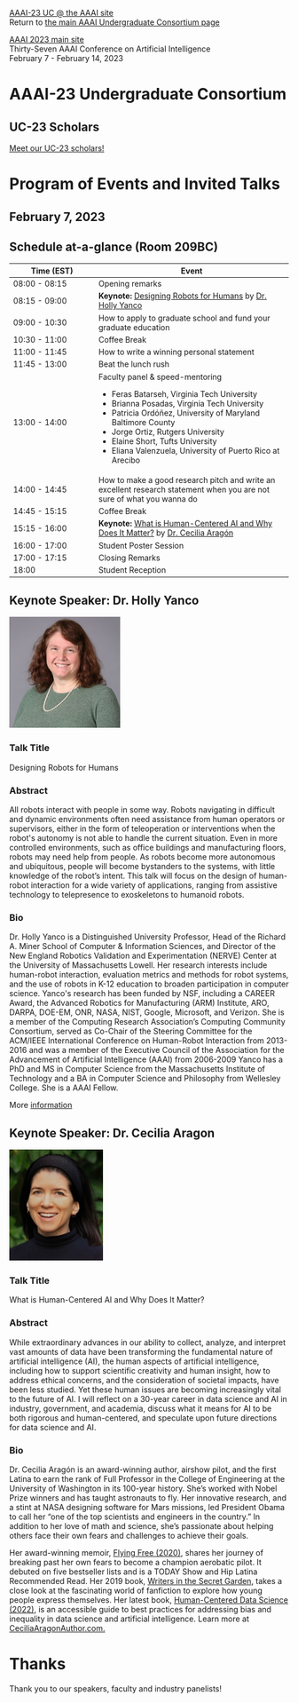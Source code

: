 [AAAI-23 UC @ the AAAI site ](https://aaai.org/Conferences/AAAI-23/undergraduate-consortium/)  
Return to [the main AAAI Undergraduate Consortium page](https://aaai-uc.github.io/)

[AAAI 2023 main site](https://aaai.org/Conferences/AAAI-23/)  
Thirty-Seven AAAI Conference on Artificial Intelligence  
February 7 - February 14, 2023


# AAAI-23 Undergraduate Consortium 

## UC-23 Scholars

[Meet our UC-23 scholars!](https://aaai-uc.github.io/2023_scholarsDRAFT.html)

# Program of Events and Invited Talks
## February 7, 2023


## Schedule at-a-glance (Room 209BC)

<table>
 <thead>
<tr>
<th width="140">Time (EST) </th>
<th>Event</th>
</tr>
</thead>
 <tbody>
  <tr>
   <td width="130">08:00 - 08:15
   </td>
   <td>
    Opening remarks
   </td>
  </tr>
  <tr>
   <td width="140">08:15 - 09:00
   </td>
   <td>
    <b>Keynote: </b>
    <a href="https://aaai-uc.github.io/2023_schedule.html#Keynote-Speaker:-Dr.-Holly-Yanco">Designing Robots for Humans</a> by <a href="https://www.cs.uml.edu/~holly/">Dr. Holly Yanco</a>
   </td>
  </tr>
   <tr>
   <td width="140">09:00 - 10:30
   </td>
   <td>
    How to apply to graduate school and fund your graduate education
   </td>
  </tr>
  <tr>
   <td>10:30 - 11:00
   </td>
   <td>Coffee Break
   </td>
  </tr>
  <tr>
   <td>11:00 - 11:45
   </td>
   <td>How to write a winning personal statement
   </td>
  </tr>
  <tr>
   <td>11:45 - 13:00
   </td>
   <td>Beat the lunch rush
   </td>
  </tr>
  <tr>
   <td>13:00 - 14:00
   </td>
   <td>
    Faculty panel & speed-mentoring <br/>
    <ul>
     <li>Feras Batarseh, Virginia Tech University </li>
     <li>Brianna Posadas, Virginia Tech University</li>
     <li>Patricia Ordóñez, University of Maryland Baltimore County</li>
     <li>Jorge Ortiz, Rutgers University</li>
     <li>Elaine Short, Tufts University</li>
     <li>Eliana Valenzuela, University of Puerto Rico at Arecibo</li>
    </ul>
    
   </td>
  </tr>
  <tr>
   <td>14:00 - 14:45
   </td>
   <td>
    How to make a good research pitch and write an excellent research statement when you are not sure of what you wanna do
   </td>
  </tr>
  <tr>
   <td>14:45 - 15:15
   </td>
   <td>Coffee Break
   </td>
  </tr>
  <tr>
   <td>15:15 - 16:00
   </td>
   <td>
    <b>Keynote: </b>
    <a href="https://aaai-uc.github.io/2023_schedule.html#Keynote-Speaker:-Dr.-Cecilia-Aragon">What is Human-Centered AI and Why Does It Matter?</a> by <a href="http://CeciliaAragonAuthor.com">Dr. Cecilia Aragón</a>
   </td>
  </tr>
  <tr>
   <td>16:00 - 17:00
   </td>
   <td> 
    Student Poster Session
   </td>
  </tr>
  <tr>
   <td>17:00 - 17:15
   </td>
   <td> 
    Closing Remarks
   </td>
  </tr>
  <tr>
   <td>18:00 
   </td>
   <td>
    Student Reception 
   </td>
  </tr>
  </tbody>
</table>


## Keynote Speaker: Dr. Holly Yanco
<img height="200" alt="Photo" 
src="./2023/photos/Holly2.jpg">

 
### Talk Title 
Designing Robots for Humans

### Abstract
All robots interact with people in some way. Robots navigating in difficult and dynamic environments often need assistance from human operators or supervisors, either in the form of teleoperation or interventions when the robot's autonomy is not able to handle the current situation. Even in more controlled environments, such as office buildings and manufacturing floors, robots may need help from people. As robots become more autonomous and ubiquitous, people will become bystanders to the systems, with little knowledge of the robot’s intent. This talk will focus on the design of human-robot interaction for a wide variety of applications, ranging from assistive technology to telepresence to exoskeletons to humanoid robots. 

### Bio 
Dr. Holly Yanco is a Distinguished University Professor, Head of the Richard A. Miner School of Computer & Information Sciences, and Director of the New England Robotics Validation and Experimentation (NERVE) Center at the University of Massachusetts Lowell. Her research interests include human-robot interaction, evaluation metrics and methods for robot systems, and the use of robots in K-12 education to broaden participation in computer science. Yanco's research has been funded by NSF, including a CAREER Award, the Advanced Robotics for Manufacturing (ARM) Institute, ARO, DARPA, DOE-EM, ONR, NASA, NIST, Google, Microsoft, and Verizon. She is a member of the Computing Research Association’s Computing Community Consortium, served as Co-Chair of the Steering Committee for the ACM/IEEE International Conference on Human-Robot Interaction from 2013-2016 and was a member of the Executive Council of the Association for the Advancement of Artificial Intelligence (AAAI) from 2006-2009 Yanco has a PhD and MS in Computer Science from the Massachusetts Institute of Technology and a BA in Computer Science and Philosophy from Wellesley College. She is a AAAI Fellow.

More [information](https://www.cs.uml.edu/~holly/) 

## Keynote Speaker: Dr. Cecilia Aragon
<img height="200" alt="Photo" 
src="./2023/photos/Aragon.jpg">

### Talk Title  
What is Human-Centered AI and Why Does It Matter?

### Abstract
While extraordinary advances in our ability to collect, analyze, and interpret vast amounts of data have been transforming the fundamental nature of artificial intelligence (AI), the human aspects of  artificial intelligence, including how to support scientific creativity and human insight, how to address ethical concerns, and the consideration of societal impacts, have been less studied. Yet these human issues are becoming increasingly vital to the future of AI. I will reflect on a 30-year career in data science and AI in industry, government, and academia, discuss what it means for AI to be both rigorous and human-centered, and speculate upon future directions for data science and AI.

### Bio 

Dr. Cecilia Aragón is an award-winning author, airshow pilot, and the first Latina to earn the rank of Full Professor in the College of Engineering at the University of Washington in its 100-year history. She’s worked with Nobel Prize winners and has taught astronauts to fly. Her innovative research, and a stint at NASA designing software for Mars missions, led President Obama to call her “one of the top scientists and engineers in the country.” In addition to her love of math and science, she’s passionate about helping others face their own fears and challenges to achieve their goals.

Her award-winning memoir, [Flying Free (2020)](https://ceciliaaragonauthor.com/flying-free/), shares her journey of breaking past her own fears to become a champion aerobatic pilot. It debuted on five bestseller lists and is a TODAY Show and Hip Latina Recommended Read. Her 2019 book, [Writers in the Secret Garden](https://ceciliaaragonauthor.com/writers-in-the-secret-garden-2/), takes a close look at the fascinating world of fanfiction to explore how young people express themselves. Her latest book, [Human-Centered Data Science (2022)](https://ceciliaaragonauthor.com/human-centered-data-science/), is an accessible guide to best practices for addressing bias and inequality in data science and artificial intelligence. Learn more at [CeciliaAragonAuthor.com.](http://CeciliaAragonAuthor.com)



# Thanks

Thank you to our speakers, faculty and industry panelists!

<!--- ## Faculty / Industry Panelists


## Graduate Student Panelists -->




